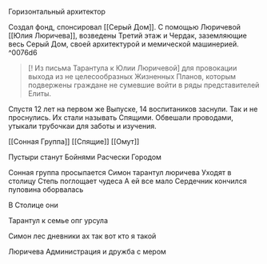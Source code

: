 Горизонтальный архитектор

Создал фонд, спонсировал [[Серый Дом]]. С помощью Люричевой [[Юлия Люричева]], возведены Третий этаж и Чердак, заземляющие весь Серый Дом, своей архитектурой и мемической машинерией.    ^0076d6

>[! Из письма Тарантула к Юлии Люричевой]
>для провокации выхода из не целесообразных Жизненных Планов, которым подвержены граждане не сумевшие войти в ряды представителей Елиты.


Спустя 12 лет на первом же Выпуске, 14 воспитаников заснули. Так и не проснулись. Их стали называть Спящими. Обвешали проводами, утыкали трубочкаи для заботы и изучения.

[[Сонная Группа]]  [[Спящие]] [[Омут]] 





Пустыри станут Бойнями
Расчески Городом

Сонная группа просыпается
Симон тарантул люричева
Уходят в столицу
Степь поглощает чудеса
А ей все мало 
Сердечник кончился пуповина оборвалась

В Столице они

Тарантул к семье опг урсула

Симон лес дневники ах так вот кто я такой

Люричева Администрация и дружба с мером